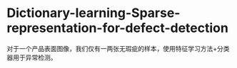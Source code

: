 # Dictionary-learning-Sparse-representation-for-defect-detection
对于一个产品表面图像，我们仅有一两张无瑕疵的样本，使用特征学习方法+分类器用于异常检测。
